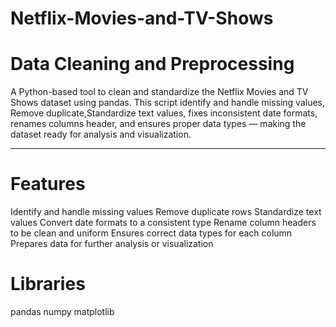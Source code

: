 # Netflix-Movies-and-TV-Shows
# Data Cleaning and Preprocessing
A Python-based tool to clean and standardize the Netflix Movies and TV Shows dataset using pandas. This script identify and handle missing values, Remove duplicate,Standardize text values, fixes inconsistent date formats, renames columns header, and ensures proper data types — making the dataset ready for analysis and visualization.

---

# Features
Identify and handle missing values
Remove duplicate rows
Standardize text values 
Convert date formats to a consistent type
Rename column headers to be clean and uniform
Ensures correct data types for each column
Prepares data for further analysis or visualization

# Libraries
pandas
numpy
matplotlib
